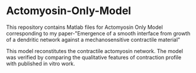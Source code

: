 # Actomyosin-Only-Model
This repository contains Matlab files for Actomyosin Only Model corresponding
to my paper-"Emergence of a smooth interface from growth of a dendritic network against a mechanosensitive contractile material"

This model reconstitutes the contractile actomyosin network. The model was verified by comparing the qualitative features of contraction profile with published in vitro work. 
